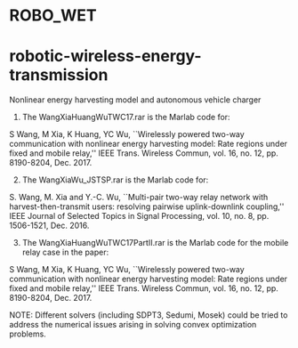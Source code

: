 # ROBO_WET
# robotic-wireless-energy-transmission
Nonlinear energy harvesting model and autonomous vehicle charger

1. The WangXiaHuangWuTWC17.rar is the Marlab code for:

S Wang, M Xia, K Huang, YC Wu, 
``Wirelessly powered two-way communication with nonlinear energy harvesting model: Rate regions under fixed and mobile relay,'' 
IEEE Trans. Wireless Commun, vol. 16, no. 12, pp. 8190-8204, Dec. 2017.

2. The WangXiaWu_JSTSP.rar is the Marlab code for:

S. Wang, M. Xia and Y.-C. Wu, 
``Multi-pair two-way relay network with harvest-then-transmit users: resolving pairwise uplink-downlink coupling,'' 
IEEE Journal of Selected Topics in Signal Processing, vol. 10, no. 8, pp. 1506-1521, Dec. 2016.

3. The WangXiaHuangWuTWC17PartII.rar is the Marlab code for the mobile relay case in the paper:

S Wang, M Xia, K Huang, YC Wu, 
``Wirelessly powered two-way communication with nonlinear energy harvesting model: Rate regions under fixed and mobile relay,'' 
IEEE Trans. Wireless Commun, vol. 16, no. 12, pp. 8190-8204, Dec. 2017.

NOTE: Different solvers (including SDPT3, Sedumi, Mosek) could be tried to address the numerical issues arising in solving convex optimization problems. 

